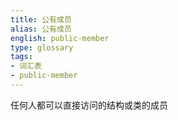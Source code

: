 ```yaml
---
title: 公有成员
alias: 公有成员
english: public-member
type: glossary
tags:
- 词汇表
- public-member
---
```


任何人都可以直接访问的结构或类的成员